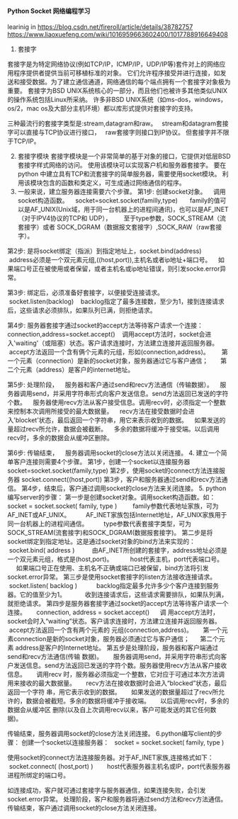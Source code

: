 #### Python Socket 网络编程学习

learinig in https://blog.csdn.net/fireroll/article/details/38782757
            https://www.liaoxuefeng.com/wiki/1016959663602400/1017788916649408

1. 套接字

套接字是为特定网络协议(例如TCP/IP，ICMP/IP，UDP/IP等)套件对上的网络应用程序提供者提供当前可移植标准的对象。
它们允许程序接受并进行连接，如发送和接受数据。为了建立通信通道，网络通信的每个端点拥有一个套接字对象极为重要。
套接字为BSD UNIX系统核心的一部分，而且他们也被许多其他类似UNIX的操作系统包括Linux所采纳。
许多非BSD UNIX系统（如ms-dos，windows，os/2，mac os及大部分主机环境）都以库形式提供对套接字的支持。

三种最流行的套接字类型是:stream,datagram和raw。
  stream和datagram套接字可以直接与TCP协议进行接口，
  raw套接字则接口到IP协议。
但套接字并不限于TCP/IP。

2. 套接字模块
套接字模块是一个非常简单的基于对象的接口，它提供对低层BSD套接字样式网络的访问。
使用该模块可以实现客户机和服务器套接字。
要在python 中建立具有TCP和流套接字的简单服务器，需要使用socket模块。
利用该模块包含的函数和类定义，可生成通过网络通信的程序。
3. 一般来说，建立服务器连接需要六个步骤。
第1步: 创建socket对象。
   调用socket构造函数。
   socket=socket.socket(familly,type)
      family的值可以是AF_UNIX(Unix域，用于同一台机器上的进程间通讯)，也可以是AF_INET（对于IPV4协议的TCP和 UDP），
      至于type参数，SOCK_STREAM（流套接字）或者 SOCK_DGRAM（数据报文套接字）,SOCK_RAW（raw套接字）。

第2步: 是将socket绑定（指派）到指定地址上，socket.bind(address)
   address必须是一个双元素元组,((host,port)),主机名或者ip地址+端口号。
   如果端口号正在被使用或者保留，或者主机名或ip地址错误，则引发socke.error异常。

第3步: 绑定后，必须准备好套接字，以便接受连接请求。
   socket.listen(backlog)
   backlog指定了最多连接数，至少为1，接到连接请求后，这些请求必须排队，如果队列已满，则拒绝请求。

第4步: 服务器套接字通过socket的accept方法等待客户请求一个连接：
   connection,address=socket.accept()
   调用accept方法时，socket会进入'waiting'（或阻塞）状态。客户请求连接时，方法建立连接并返回服务器。
   accept方法返回一个含有俩个元素的元组，形如(connection,address)。
      第一个元素（connection）是新的socket对象，服务器通过它与客户通信；
      第二个元素（address）是客户的internet地址。

第5步: 处理阶段，
   服务器和客户通过send和recv方法通信（传输数据）。
   服务器调用send，并采用字符串形式向客户发送信息。send方法返回已发送的字符个数。
   服务器使用recv方法从客户接受信息。调用recv时，必须指定一个整数来控制本次调用所接受的最大数据量。
   recv方法在接受数据时会进入'blocket'状态，最后返回一个字符串，用它来表示收到的数据。
   如果发送的量超过recv所允许，数据会被截断。
   多余的数据将缓冲于接受端。以后调用recv时，多余的数据会从缓冲区删除。

第6步: 传输结束，
   服务器调用socket的close方法以关闭连接。
4. 建立一个简单客户连接则需要4个步骤。
第1步，创建一个socket以连接服务器 socket=socket.socket(family,type)
第2步，使用socket的connect方法连接服务器 socket.connect((host,port))
第3步，客户和服务器通过send和recv方法通信。
第4步，结束后，客户通过调用socket的close方法来关闭连接。
5. python 编写server的步骤：
第一步是创建socket对象。调用socket构造函数。如：
    socket = socket.socket( family, type )
        family参数代表地址家族，可为AF_INET或AF_UNIX。
        AF_INET家族包括Internet地址，AF_UNIX家族用于同一台机器上的进程间通信。
        type参数代表套接字类型，可为SOCK_STREAM(流套接字)和SOCK_DGRAM(数据报套接字)。
第二步是将socket绑定到指定地址。这是通过socket对象的bind方法来实现的：
     socket.bind( address )
         由AF_INET所创建的套接字，address地址必须是一个双元素元组，格式是(host,port)。
         host代表主机，port代表端口号。
         如果端口号正在使用、主机名不正确或端口已被保留，bind方法将引发socket.error异常。
第三步是使用socket套接字的listen方法接收连接请求。
     socket.listen( backlog )
          backlog指定最多允许多少个客户连接到服务器。它的值至少为1。
          收到连接请求后，这些请求需要排队，如果队列满，就拒绝请求。
第四步是服务器套接字通过socket的accept方法等待客户请求一个连接。
     connection, address = socket.accept()
     调 用accept方法时，socket会时入“waiting”状态。客户请求连接时，方法建立连接并返回服务器。
     accept方法返回一个含有两个元素的 元组(connection,address)。
     第一个元素connection是新的socket对象，服务器必须通过它与客户通信；
     第二个元素 address是客户的Internet地址。
第五步是处理阶段，服务器和客户端通过send和recv方法通信(传输 数据)。
     服务器调用send，并采用字符串形式向客户发送信息。send方法返回已发送的字符个数。服务器使用recv方法从客户接收信息。
     调用recv 时，服务器必须指定一个整数，它对应于可通过本次方法调用来接收的最大数据量。
     recv方法在接收数据时会进入“blocked”状态，最后返回一个字符 串，用它表示收到的数据。
     如果发送的数据量超过了recv所允许的，数据会被截短。多余的数据将缓冲于接收端。
     以后调用recv时，多余的数据会从缓冲区 删除(以及自上次调用recv以来，客户可能发送的其它任何数据)。

传输结束，服务器调用socket的close方法关闭连接。
6.python编写client的步骤：
创建一个socket以连接服务器：
  socket = socket.socket( family, type )

使用socket的connect方法连接服务器。对于AF_INET家族,连接格式如下：
   socket.connect( (host,port) )
       host代表服务器主机名或IP，port代表服务器进程所绑定的端口号。

如连接成功，客户就可通过套接字与服务器通信，如果连接失败，会引发socket.error异常。
处理阶段，客户和服务器将通过send方法和recv方法通信。
传输结束，客户通过调用socket的close方法关闭连接。